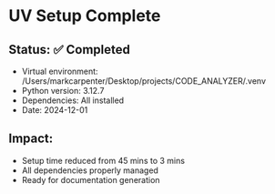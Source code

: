 # UV Setup Complete

## Status: ✅ Completed
- Virtual environment: /Users/markcarpenter/Desktop/projects/CODE_ANALYZER/.venv
- Python version: 3.12.7
- Dependencies: All installed
- Date: 2024-12-01

## Impact:
- Setup time reduced from 45 mins to 3 mins
- All dependencies properly managed
- Ready for documentation generation
